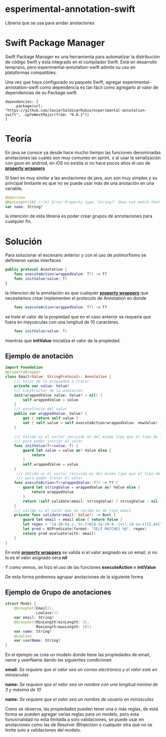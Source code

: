 # esperimental-annotation-swift


Librería que se usa para anidar anotaciones


# Swift Package Manager
Swift Package Manager es una herramienta para automatizar la distribución de código Swift y está integrado en el compilador Swift. Está en desarrollo temprano, pero experimental-annotation-swift admite su uso en plataformas compatibles.


Una vez que haya configurado su paquete Swift, agregar experimental-annotation-swift como dependencia es tan fácil como agregarlo al valor de dependencias de su Package.swift.
```
dependencies: [
    .package(url: "https://github.com/JavierSaldivarRubio/esperimental-annotation-swift", .upToNextMajor(from: "0.0.1"))
]
```


# Teoría
En java se conoce ya desde hace mucho tiempo las funciones denominadas anotaciones las cuales son muy comunes en sprint, o al usar la serialización con gson en android, en iOS no existía si no hace pocos años el uso de [**property wrappers**](https://docs.swift.org/swift-book/LanguageGuide/Properties.html)


Si bien es muy similar a las anotaciones de java, aun son muy simples y su principal limitante es que no se puede usar más de una anotación en una variable, 


```swift
@Upercase
@MaxLenght(10) //(X) Error Property type 'String?' does not match that of the 'wrappedValue' property of its wrapper type 'Email'
var name: String?
```
la intención de esta librería es poder crear grupos de annotaciones para cualquier fin.


# Solución
Para solucionar el escenario anterior y con el uso de polimorfismo se definieron varias interfaces
```swift
public protocol Annotation {
    func executeAction(wrappedValue: T?) -> T?
    func initValue(value: T)
}
```
la intencion de la annotación es que cualquier [**property wrappers**](https://docs.swift.org/swift-book/LanguageGuide/Properties.html) que necesitemos crear implementen el protocolo de Annotation en donde
```swift
    func executeAction(wrappedValue: T?) -> T?
```
se trate el valor de la propiedad que en el caso anterior se requería que fuera en mayusculas con una longitud de 10 caracteres.
```swift
    func initValue(value: T)
```
mientras que **initValue** inicializa el valor de la propiedad.

## Ejemplo de anotación
```swift
import Foundation
@propertyWrapper
class Email<Value: StringProtocol>: Annotation {
    /// Valor de la propiedad a tratar
    private var value: Value?
    /// Constructor de la anotación
    init(wrappedValue value: Value? = nil) {
        self.wrappedValue = value
    }
    /// envoltorio del valor
    public var wrappedValue: Value? {
        get { return self.value }
        set { self.value = self.executeAction(wrappedValue: newValue) }
    }
    
    /// Valida si el varlor recivido es del mismo tipo que el tipo de la propiedad
    /// para poder iniciar el valor
    func initValue<T>(value: T) {
        guard let value = value as? Value else {
            return
        }
        self.wrappedValue = value
    }
     /// Valida si el varlor recivido es del mismo tipo que el tipo de la propiedad
     /// para poder tratar el valor
    func executeAction<T>(wrappedValue: T?) -> T? {
        guard let stringValue = wrappedValue as? Value else {
            return wrappedValue
        }
        return (self.validate(email: stringValue) ? stringValue : nil ) as? T
    }
    /// valida si el valor que se recibe es de tipo email
    private func validate(email: Value?) -> Bool {
        guard let email = email else { return false }
        let regex = "[A-Z0-9a-z._%+-]+@[A-Za-z0-9.-]+\\.[A-za-z]{2,64}"
        let pred = NSPredicate(format: "SELF MATCHES %@", regex)
        return pred.evaluate(with: email)
    }
}
```
En esté [**property wrappers**](https://docs.swift.org/swift-book/LanguageGuide/Properties.html) se valida si el valor asignado es un email, si no lo es el valor asignado sera **nil**


Y como vemos, se hizo el uso de las funciones **executeAction** e **initValue**


De esta forma podremos agrupar anotaciones de la siguiente forma
## Ejemplo de Grupo de anotaciones
```swift
struct Model {
    @GroupSet(Email(),
              LowCase())
    var email: String?
    @GroupSet(MinLength(minLength: 3),
              MaxLength(maxLength: 10))
    var name: String?
    @LowCase
    var userName: String?
}
```


En el ejemplo se crea un modelo donde tiene las propiedades de email, name y userName dando las siguientes condiciones

**email:** *Se requiere que el valor sea un correo electrónico y el valor este en minúsculas*

**name:** *Se requiere que el valor sea un nombre con una longitud mínima de 3 y máxima de 10*

**name:** *Se requiere que el valor sea un nombre de usuario en minúsculas*


Como se observa, las propiedades pueden tener una o más reglas, de está forma se pueden agregar varias reglas para un modelo, pero esta funcionalidad no esta limitada a solo validaciones, se puede usar en anotaciones como las de Resolver @Injection o cualquier otra que no se limite solo a validaciones del modelo.
